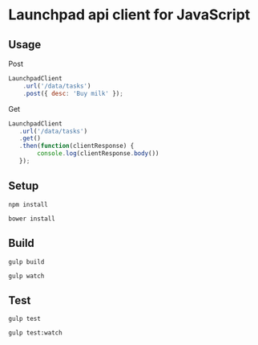 Launchpad api client for JavaScript
===============

## Usage

Post

```javascript
LaunchpadClient
    .url('/data/tasks')
    .post({ desc: 'Buy milk' });
```

Get

```javascript
LaunchpadClient
   .url('/data/tasks')
   .get()
   .then(function(clientResponse) {
        console.log(clientResponse.body())
   });
```

## Setup

```
npm install
```

```
bower install
```

## Build

```
gulp build
```

```
gulp watch
```

## Test

```
gulp test
```

```
gulp test:watch
```
